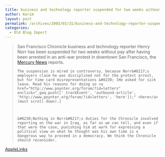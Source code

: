 ```yaml
---
title: business and technology reporter suspended for two weeks without pay
author: Kerim
layout: post
permalink: /archives/2003/03/31/business-and-technology-reporter-suspended-for-two-weeks-without-pay/
categories:
  - Old Blog Import
---
```


>   San Francisco Chronicle business and technology reporter Henry Norr has been suspended for two weeks without pay after having been arrested in an anti-war protest in downtown San Francisco, the <a href="http://www.bayarea.com/mld/mercurynews/news/local/5502455.htm" onclick="_gaq.push(['_trackEvent', 'outbound-article', 'http://www.bayarea.com/mld/mercurynews/news/local/5502455.htm', 'Mercury News']);" >Mercury News</a> reports.  
>   
>   
>     The suspension is mired in controversy, because Norr&#8217;s employers claim he was disciplined not for the protest arrest, but for time card misrepresentations &#8230; [He asked for sick leave. Read his reasons for doing so <a href="http://www.poynter.org/forum/?id=letters" onclick="_gaq.push(['_trackEvent', 'outbound-article', 'http://www.poynter.org/forum/?id=letters', 'here']);" >here</a> (must scroll down).]
>   
>   
>   
>     &#8230;Nothing in Norr&#8217;s duties for the Chronicle involved reporting on the war in Iraq, as far as we can tell, and even if that were the case, punishing him at work for expressing a political view on what he thought was his own time is a dangerous way to proceed in a democracy. We think the Chronicle should reconsider.
>   


<a href="http://www.applelinks.com/articles/2003/03/20030328160106.shtml" onclick="_gaq.push(['_trackEvent', 'outbound-article', 'http://www.applelinks.com/articles/2003/03/20030328160106.shtml', 'AppleLinks']);" >AppleLinks</a>


